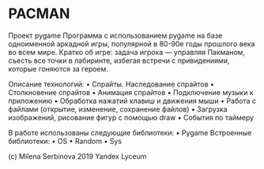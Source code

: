 # PACMAN
Проект pygame
Программа с использованием pygame на базе одноименной аркадной игры, популярной в 80-90е годы прошлого века во всем мире. 
Кратко об игре: задача игрока — управляя Пакманом, съесть все точки в лабиринте, избегая встречи с привидениями, которые 
гоняются за героем.

Описание технологий:
•	Спрайты. Наследование спрайтов
• Столкновение спрайтов
•	Анимация спрайтов
•	Подключение музыки к приложению 
•	Обработка нажатий клавиш и движения мыши 
•	Работа с файлами (открытие, изменение, сохранение файлов)
•	Загрузка изображений, рисование фигур с помощью draw
•	События по таймеру

В работе использованы следующие библиотеки:
•	Pygame
Встроенные библиотеки:
•	OS
•	Random
•	Sys


(c) Milena Serbinova 2019 Yandex Lyceum
